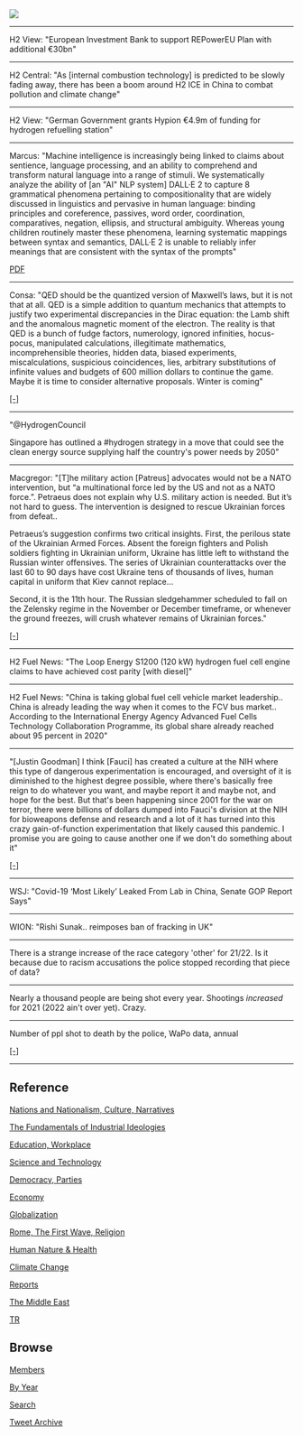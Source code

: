 <img src="https://drive.google.com/uc?export=view&id=1B2wf9R7AMH1d7Vw6e2mucLbIQ5NSjir7"/>

---

H2 View: "European Investment Bank to support REPowerEU Plan with
additional €30bn"

---

H2 Central: "As [internal combustion technology] is predicted to be
slowly fading away, there has been a boom around H2 ICE in China to
combat pollution and climate change"

---

H2 View: "German Government grants Hypion €4.9m of funding for
hydrogen refuelling station"

---

Marcus: "Machine intelligence is increasingly being linked to claims
about sentience, language processing, and an ability to comprehend and
transform natural language into a range of stimuli. We systematically
analyze the ability of [an "AI" NLP system] DALL·E 2 to capture 8
grammatical phenomena pertaining to compositionality that are widely
discussed in linguistics and pervasive in human language: binding
principles and coreference, passives, word order, coordination,
comparatives, negation, ellipsis, and structural ambiguity. Whereas
young children routinely master these phenomena, learning systematic
mappings between syntax and semantics, DALL·E 2 is unable to reliably
infer meanings that are consistent with the syntax of the prompts"

[PDF](https://arxiv.org/ftp/arxiv/papers/2210/2210.12889.pdf)

---

Consa: "QED should be the quantized version of Maxwell’s laws, but it
is not that at all. QED is a simple addition to quantum mechanics that
attempts to justify two experimental discrepancies in the Dirac
equation: the Lamb shift and the anomalous magnetic moment of the
electron.  The reality is that QED is a bunch of fudge factors,
numerology, ignored infinities, hocus-pocus, manipulated calculations,
illegitimate mathematics, incomprehensible theories, hidden data,
biased experiments, miscalculations, suspicious coincidences, lies,
arbitrary substitutions of infinite values and budgets of 600 million
dollars to continue the game.  Maybe it is time to consider
alternative proposals. Winter is coming"

[[-]](https://vixra.org/pdf/2002.0011v1.pdf)

---

"@HydrogenCouncil

Singapore has outlined a #hydrogen strategy in a move that could see
the clean energy source supplying half the country's power needs by
2050"

---

Macgregor: "[T]he military action [Patreus] advocates would not be a
NATO intervention, but “a multinational force led by the US and not as
a NATO force.”. Petraeus does not explain why U.S. military action is
needed. But it’s not hard to guess. The intervention is designed to
rescue Ukrainian forces from defeat..

Petraeus’s suggestion confirms two critical insights. First, the
perilous state of the Ukrainian Armed Forces. Absent the foreign
fighters and Polish soldiers fighting in Ukrainian uniform, Ukraine
has little left to withstand the Russian winter offensives. The series
of Ukrainian counterattacks over the last 60 to 90 days have cost
Ukraine tens of thousands of lives, human capital in uniform that Kiev
cannot replace...

Second, it is the 11th hour. The Russian sledgehammer scheduled to
fall on the Zelensky regime in the November or December timeframe, or
whenever the ground freezes, will crush whatever remains of Ukrainian
forces."

[[-]](https://www.theamericanconservative.com/playing-at-war-in-ukraine/)

---

H2 Fuel News: "The Loop Energy S1200 (120 kW) hydrogen fuel cell
engine claims to have achieved cost parity [with diesel]"

---

H2 Fuel News: "China is taking global fuel cell vehicle market
leadership.. China is already leading the way when it comes to the FCV
bus market.. According to the International Energy Agency Advanced
Fuel Cells Technology Collaboration Programme, its global share
already reached about 95 percent in 2020"

---

"[Justin Goodman] I think [Fauci] has created a culture at the NIH
where this type of dangerous experimentation is encouraged, and
oversight of it is diminished to the highest degree possible, where
there's basically free reign to do whatever you want, and maybe report
it and maybe not, and hope for the best. But that's been happening
since 2001 for the war on terror, there were billions of dollars
dumped into Fauci's division at the NIH for bioweapons defense and
research and a lot of it has turned into this crazy gain-of-function
experimentation that likely caused this pandemic. I promise you are
going to cause another one if we don't do something about it"

[[-]](https://youtu.be/_hpcKx91lx0?t=418)

---

WSJ: "Covid-19 ‘Most Likely’ Leaked From Lab in China, Senate GOP
Report Says"

---

WION: "Rishi Sunak.. reimposes ban of fracking in UK"

---

There is a strange increase of the race category 'other' for 21/22. Is
it because due to racism accusations the police stopped recording that
piece of data?

---

Nearly a thousand people are being shot every year. Shootings
*increased* for 2021 (2022 ain't over yet). Crazy.

---

Number of ppl shot to death by the police, WaPo data, annual

[[-]](2019/05/confstats.html#allshoot)

---

## Reference

[Nations and Nationalism, Culture, Narratives](2013/02/nations-and-nationalism.html)

[The Fundamentals of Industrial Ideologies](2011/04/fundamentals-of-industrial-ideologies.html)

[Education, Workplace](2017/09/education-workplace.html)

[Science and Technology](2018/09/science-technology.html)

[Democracy, Parties](2016/11/democracy.html)

[Economy](2018/05/economy.html)

[Globalization](2018/09/globalization.html)

[Rome, The First Wave, Religion](2017/12/rome.html)

[Human Nature & Health](2020/07/human-nature.html)

[Climate Change](2018/12/climate.html)

[Reports](2019/05/reports.html)

[The Middle East](2019/07/middleeast.html)

[TR](../tr)

## Browse

[Members](2022/08/members.html)

[By Year](years.html)

[Search](search.html)

[Tweet Archive](tweets/index.html)


